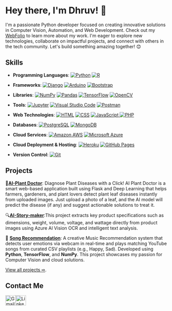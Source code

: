 # Hey there, I'm Dhruv! 👋
I'm a passionate Python developer focused on creating innovative solutions in Computer Vision, Automation, and Web Development. Check out my [WebFolio](https://allendhruv.github.io/) to learn more about my work. I'm eager to explore new technologies, collaborate on impactful projects, and connect with others in the tech community. Let's build something amazing together! 😊

## Skills
- **Programming Languages**: <a href="https://github.com/search?q=user%3allendhruv+language%3Apython"><img alt="Python" src="https://img.shields.io/badge/Python-14354C.svg?logo=python&logoColor=white"></a> <a href="https://github.com/search?q=user%3allendhruv+language%3Ar"><img alt="R" src="https://img.shields.io/badge/R-276DC3.svg?logo=r&logoColor=white"></a>

- **Frameworks**: <a href="https://github.com/search?q=user%3allendhruv+django"><img alt="Django" src="https://img.shields.io/badge/Django-092E20.svg?logo=django&logoColor=white"></a> <a href="https://github.com/search?q=user%3allendhruv+arduino"><img alt="Arduino" src="https://img.shields.io/badge/-Arduino-00979D?logo=Arduino&logoColor=white"></a> <a href="https://github.com/search?q=user%3allendhruv+bootstrap"><img alt="Bootstrap" src="https://img.shields.io/badge/Bootstrap-7952B3.svg?logo=bootstrap&logoColor=white"></a>

- **Libraries**: <a href="https://github.com/search?q=user%3allendhruv+numpy"><img alt="NumPy" src="https://img.shields.io/badge/Numpy-013243.svg?logo=numpy&logoColor=white"></a> <a href="https://github.com/search?q=user%3allendhruv+pandas"><img alt="Pandas" src="https://img.shields.io/badge/Pandas-150458.svg?logo=pandas&logoColor=white"></a> <a href="https://github.com/search?q=user%3allendhruv+tensorflow"><img alt="TensorFlow" src="https://img.shields.io/badge/TensorFlow-FF6F00.svg?logo=TensorFlow&logoColor=white"></a> <a href="https://github.com/search?q=user%3allendhruv+opencv"><img alt="OpenCV" src="https://img.shields.io/badge/OpenCV-5C3EE8.svg?logo=opencv&logoColor=white"></a>

- **Tools**: <a href="https://github.com/search?q=user%3allendhruv+jupyter"><img alt="Jupyter" src="https://img.shields.io/badge/Jupyter-F37626.svg?logo=Jupyter&logoColor=white"></a> <a href="https://github.com/search?q=user%3allendhruv+visual+studio+code"><img alt="Visual Studio Code" src="https://img.shields.io/badge/Visual%20Studio%20Code-0078d7.svg?logo=visual-studio-code&logoColor=white"></a> <a href="https://github.com/search?q=user%3allendhruv+postman"><img alt="Postman" src="https://img.shields.io/badge/Postman-FF6C37.svg?logo=postman&logoColor=white"></a>

- **Web Technologies**: <a href="https://github.com/search?q=user%3allendhruv+language%3Ahtml"><img alt="HTML" src="https://img.shields.io/badge/HTML-E34F26.svg?logo=html5&logoColor=white"></a> <a href="https://github.com/search?q=user%3allendhruv+language%3Acss"><img alt="CSS" src="https://img.shields.io/badge/CSS-1572B6.svg?logo=css3&logoColor=white"></a> <a href="https://github.com/search?q=user%3allendhruv+language%3Ajavascript"><img alt="JavaScript" src="https://img.shields.io/badge/JavaScript-F7DF1E.svg?logo=javascript&logoColor=black"></a><a href="https://github.com/search?q=user%3Aaashnajoshi+php">
  <img alt="PHP" src="https://img.shields.io/badge/PHP-777BB4.svg?logo=php&logoColor=white"></a>


- **Databases**: <a href="https://github.com/search?q=user%3allendhruv+language%3Apostgresql"><img alt="PostgreSQL" src="https://img.shields.io/badge/PostgreSQL-316192.svg?logo=postgresql&logoColor=white"></a> <a href="https://github.com/search?q=user%3allendhruv+language%3Amongodb"><img alt="MongoDB" src="https://img.shields.io/badge/MongoDB-4ea94b.svg?logo=mongodb&logoColor=white"></a>

- **Cloud Services**: <a href="https://github.com/search?q=user%3allendhruv+aws"><img alt="Amazon AWS" src="https://img.shields.io/badge/Amazon_AWS-232F3E?logo=amazonaws&logoColor=white"></a> <a href="https://github.com/search?q=user%3allendhruv+azure"><img alt="Microsoft Azure" src="https://img.shields.io/badge/Microsoft_Azure-0089D6?logo=microsoftazure&logoColor=white"></a>

- **Cloud Deployment & Hosting**: <a href="https://github.com/search?q=user%3allendhruv+heroku"><img alt="Heroku" src="https://img.shields.io/badge/Heroku-430098.svg?logo=heroku&logoColor=white"></a> <a href="https://github.com/search?q=user%3allendhruv+github+pages"><img alt="GitHub Pages" src="https://img.shields.io/badge/GitHub%20Pages-327FC7.svg?logo=github&logoColor=white"></a>

- **Version Control**: <a href="https://github.com/search?q=user%3allendhruv+git"><img alt="Git" src="https://img.shields.io/badge/Git-F05033.svg?logo=git&logoColor=white"></a>

## Projects
🌿**[AI-Plant Doctor](https://github.com/allendhruv/AI-Plant-Doctor)**: Diagnose Plant Diseases with a Click! AI Plant Doctor is a smart web-based application built using Flask and Deep Learning that helps farmers, gardeners, and plant lovers detect plant leaf diseases instantly from uploaded images. Just upload a photo of a leaf, and the AI model will predict the disease (if any) and suggest actionable solutions to treat it.

🔍**[AI-Story-maker](https://github.com/allendhruv/AI-Plant-Doctor)**:This project extracts key product specifications such as dimensions, weight, volume, voltage, and wattage directly from product images using Azure AI Vision OCR and intelligent text analysis.

🎵 **[Song Recommendation](https://github.com/allendhruv/Song-recommendation)**: A creative Music Recommendation system that detects user emotions via webcam in real-time and plays matching YouTube songs from curated CSV playlists (e.g., Happy, Sad). Developed using **Python**, **TensorFlow**, and **NumPy**. This project showcases my passion for Computer Vision and cloud solutions.

[View all projects ➺](https://github.com/allendhruv?tab=repositories).

## Contact Me
<a href="mailto:dhruvsolankigi@gmail.com"><img alt="Gmail" width="32" src="https://img.icons8.com/color/48/gmail-new.png"></a><a href="https://www.linkedin.com/in/mrdhruvsolanki/"><img alt="LinkedIn" width="32" src="https://cdn.jsdelivr.net/gh/devicons/devicon/icons/linkedin/linkedin-original.svg"></a>


